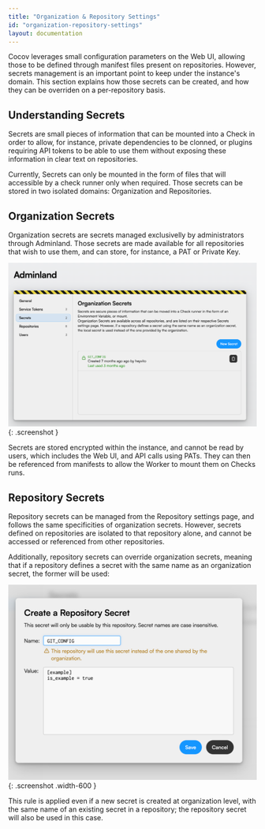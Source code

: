 ```yaml
---
title: "Organization & Repository Settings"
id: "organization-repository-settings"
layout: documentation
---
```


Cocov leverages small configuration parameters on the Web UI, allowing those
to be defined through manifest files present on repositories. However, secrets
management is an important point to keep under the instance's domain. This
section explains how those secrets can be created, and how they can be overriden
on a per-repository basis.

## Understanding Secrets

Secrets are small pieces of information that can be mounted into a Check in
order to allow, for instance, private dependencies to be clonned, or plugins
requiring API tokens to be able to use them without exposing these information
in clear text on repositories.

Currently, Secrets can only be mounted in the form of files that will accessible
by a check runner only when required. Those secrets can be stored in two
isolated domains: Organization and Repositories.

## Organization Secrets

Organization secrets are secrets managed exclusivelly by administrators through
Adminland. Those secrets are made available for all repositories that wish to
use them, and can store, for instance, a PAT or Private Key.

![Adminland Secrets List](/assets/images/docs/adminland-secrets.png){: .screenshot }

Secrets are stored encrypted within the instance, and cannot be read by users,
which includes the Web UI, and API calls using PATs. They can then be referenced
from manifests to allow the Worker to mount them on Checks runs.

## Repository Secrets

Repository secrets can be managed from the Repository settings page, and follows
the same specificities of organization secrets. However, secrets defined on
repositories are isolated to that repository alone, and cannot be accessed or
referenced from other repositories.

Additionally, repository secrets can override organization secrets, meaning that
if a repository defines a secret with the same name as an organization secret,
the former will be used:

![Repository Secret Override](/assets/images/docs/repository-secret-override.png){: .screenshot .width-600 }

This rule is applied even if a new secret is created at organization level, with
the same name of an existing secret in a repository; the repository secret will
also be used in this case.
